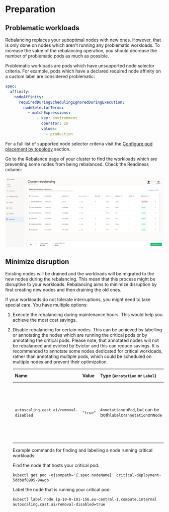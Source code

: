 # Preparation

## Problematic workloads

Rebalancing replaces your suboptimal nodes with new ones. However, that is only done on nodes which aren't running any problematic workloads. To increase the value of the rebalancing operation, you should decrease the number of problematic pods as much as possible.

Problematic workloads are pods which have unsupported node selector criteria. For example, pods which have a declared required node affinity on a custom label are considered problematic:

```yaml
spec:
  affinity:
    nodeAffinity:
      requiredDuringSchedulingIgnoredDuringExecution:
        nodeSelectorTerms:
          - matchExpressions:
              - key: environment
                operator: In
                values:
                  - production
```

For a full list of supported node selector criteria visit the [Configure pod placement by topology](../../guides/pod-pinning.md) section.

Go to the Rebalance page of your cluster to find the workloads which are preventing some nodes from being rebalanced. Check the Readiness column:

![workloads](images/problematic-workloads.png)

## Minimize disruption

Existing nodes will be drained and the workloads will be migrated to the new nodes during the rebalancing. This mean that this process might be disruptive to your workloads. Rebalancing aims to minimize disruption by first creating new nodes and then draining the old ones.

If your workloads do not tolerate interruptions, you might need to take special care. You have multiple options:

1. Execute the rebalancing during maintenance hours. This would help you achieve the most cost savings.
2. Disable rebalancing for certain nodes. This can be achieved by labelling or annotating the nodes which are running the critical pods or by annotating the critical pods. Please note, that annotated nodes will not be rebalanced and evicted by Evictor and this can reduce savings. It is recommended to annotate some nodes dedicated for critical workloads, rather than annotating multiple pods, which could be scheduled on multiple nodes and prevent their optimization.  

   | Name | Value | Type (`Annotation` or `Label`) | Location (`Pod` or `Node`) | Effect |
   | ----------- | ----------- | ----------- | ----------- | ----------- |
   | `autoscaling.cast.ai/removal-disabled`| `"true"`| `Annotation`on`Pod`, but can be both`label`or`annotation`on`Node` | Both`Pod`and`Node` | Rebalancer or Evictor won't drain a Node with this annotation or a Node running a Pod with this annotation. |

   Example commands for finding and labelling a node running critical workloads:

   Find the node that hosts your critical pod:

   ```shell
   kubectl get pod -ojsonpath='{.spec.nodeName}' critical-deployment-5ddb8f8995-94wdb
   ```

   Label the node that is running your critical pod:

   ```shell
   kubectl label node ip-10-0-101-156.eu-central-1.compute.internal autoscaling.cast.ai/removal-disabled=true
   ```
